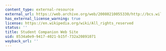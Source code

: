 ```yaml
---
content_type: external-resource
external_url: https://web.archive.org/web/20080210055330/http://bcs.wiley.com/he-bcs/Books?action=index&itemId=0471386502&itemTypeId=BKS&bcsId=1737
has_external_license_warning: true
license: https://en.wikipedia.org/wiki/All_rights_reserved
status: ''
title: Student Companion Web Site
uid: 8534a0e9-9417-4021-b15f-732a20891071
wayback_url: ''
---
```

